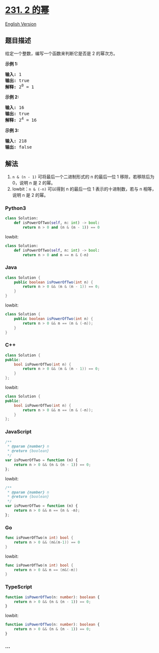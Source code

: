 # [231. 2 的幂](https://leetcode-cn.com/problems/power-of-two)

[English Version](/solution/0200-0299/0231.Power%20of%20Two/README_EN.md)

## 题目描述

<!-- 这里写题目描述 -->

<p>给定一个整数，编写一个函数来判断它是否是 2 的幂次方。</p>

<p><strong>示例&nbsp;1:</strong></p>

<pre><strong>输入:</strong> 1
<strong>输出:</strong> true
<strong>解释: </strong>2<sup>0</sup>&nbsp;= 1</pre>

<p><strong>示例 2:</strong></p>

<pre><strong>输入:</strong> 16
<strong>输出:</strong> true
<strong>解释: </strong>2<sup>4</sup>&nbsp;= 16</pre>

<p><strong>示例 3:</strong></p>

<pre><strong>输入:</strong> 218
<strong>输出:</strong> false</pre>

## 解法

<!-- 这里可写通用的实现逻辑 -->

1. `n & (n - 1)` 可将最后一个二进制形式的 n 的最后一位 1 移除，若移除后为 0，说明 n 是 2 的幂。
2. lowbit：`n & (-n)` 可以得到 n 的最后一位 1 表示的十进制数，若与 n 相等，说明 n 是 2 的幂。

<!-- tabs:start -->

### **Python3**

<!-- 这里可写当前语言的特殊实现逻辑 -->

```python
class Solution:
    def isPowerOfTwo(self, n: int) -> bool:
        return n > 0 and (n & (n - 1)) == 0
```

lowbit:

```python
class Solution:
    def isPowerOfTwo(self, n: int) -> bool:
        return n > 0 and n == n & (-n)
```

### **Java**

<!-- 这里可写当前语言的特殊实现逻辑 -->

```java
class Solution {
    public boolean isPowerOfTwo(int n) {
        return n > 0 && (n & (n - 1)) == 0;
    }
}
```

lowbit:

```java
class Solution {
    public boolean isPowerOfTwo(int n) {
        return n > 0 && n == (n & (-n));
    }
}
```

### **C++**

```cpp
class Solution {
public:
    bool isPowerOfTwo(int n) {
        return n > 0 && (n & (n - 1)) == 0;
    }
};
```

lowbit:

```cpp
class Solution {
public:
    bool isPowerOfTwo(int n) {
        return n > 0 && n == (n & (-n));
    }
};
```

### **JavaScript**

```js
/**
 * @param {number} n
 * @return {boolean}
 */
var isPowerOfTwo = function (n) {
    return n > 0 && (n & (n - 1)) == 0;
};
```

lowbit:

```js
/**
 * @param {number} n
 * @return {boolean}
 */
var isPowerOfTwo = function (n) {
    return n > 0 && n == (n & -n);
};
```

### **Go**

```go
func isPowerOfTwo(n int) bool {
	return n > 0 && (n&(n-1)) == 0
}
```

lowbit:

```go
func isPowerOfTwo(n int) bool {
	return n > 0 && n == (n&(-n))
}
```

### **TypeScript**

```ts
function isPowerOfTwo(n: number): boolean {
    return n > 0 && (n & (n - 1)) == 0;
}
```

lowbit:

```ts
function isPowerOfTwo(n: number): boolean {
    return n > 0 && (n & (n - 1)) == 0;
}
```

### **...**

```

```

<!-- tabs:end -->
